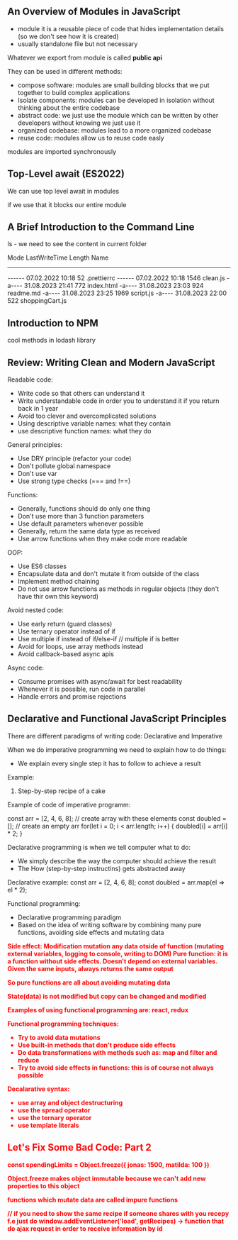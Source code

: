 ## An Overview of Modules in JavaScript

- module it is a reusable piece of code that hides implementation details (so we don't see how it is created)
- usually standalone file but not necessary

Whatever we export from module is called <b>public api</b>

They can be used in different methods:
- compose software: modules are small building blocks that we put together to build complex applications 
- Isolate components: modules can be developed in isolation without thinking about the entire codebase
- abstract code: we just use the module which can be written by other developers without knowing we just use it
- organized codebase: modules lead to a more organized codebase
- reuse code: modules allow us to reuse code easly

modules are imported synchronously 

## Top-Level await (ES2022)

We can use top level await in modules

if we use that it blocks our entire module

##  A Brief Introduction to the Command Line

ls - we need to see the content in current folder

Mode                 LastWriteTime         Length Name
----                 -------------         ------ ----
------        07.02.2022     10:18             52 .prettierrc
------        07.02.2022     10:18           1546 clean.js
-a----        31.08.2023     21:41            772 index.html
-a----        31.08.2023     23:03            924 readme.md
-a----        31.08.2023     23:25           1969 script.js
-a----        31.08.2023     22:00            522 shoppingCart.js

## Introduction to NPM

cool methods in lodash library

## Review: Writing Clean and Modern JavaScript

Readable code:
- Write code so that others can understand it
- Write understandable code in order you to understand it if you return back in 1 year
- Avoid too clever and overcomplicated solutions
- Using descriptive variable names: what they contain
- use descriptive function names: what they do

General principles: 
- Use DRY principle (refactor your code)
- Don't pollute global namespace
- Don't use var
- Use strong type checks (=== and !==)

Functions:
- Generally, functions should do only one thing
- Don't use more than 3 function parameters
- Use default parameters whenever possible
- Generally, return the same data type as received
- Use arrow functions when they make code more readable

OOP:
- Use ES6 classes
- Encapsulate data and don't mutate it from outside of the class
- Implement method chaining 
- Do not use arrow functions as methods in regular objects (they don't have thir own this keyword)

Avoid nested code:
- Use early return (guard classes)
- Use ternary operator instead of if
- Use multiple if instead of if/else-if // multiple if is better
- Avoid for loops, use array methods instead
- Avoid callback-based async apis 

Async code: 
- Consume promises with async/await for best readability
- Whenever it is possible, run code in parallel
- Handle errors and promise rejections

## Declarative and Functional JavaScript Principles

There are different paradigms of writing code: 
Declarative and Imperative

When we do imperative programming we need to explain how to do things:
- We explain every single step it has to follow to achieve a result

Example: 

1. Step-by-step recipe of a cake 

Example of code of imperative programm: 

const arr = [2, 4, 6, 8]; // create array with these elements
const doubled = []; // create an empty arr
for(let i = 0; i < arr.length; i++) {
  doubled[i] = arr[i] * 2;
}

Declarative programming is when we tell computer what to do:

- We simply describe the way the computer should achieve the result
- The How (step-by-step instructins) gets abstracted away

Declarative example: 
const arr = [2, 4, 6, 8];
const doubled = arr.map(el => el * 2);

Functional programming: 
- Declarative programming paradigm 
- Based on the idea of writing software by combining many pure functions, avoiding side effects and mutating data

<b style="color: red">Side effect:<b> Modification mutation any data otside of function (mutating external variables, logging to console, writing to DOM)
<b>Pure function:</b> it is a function without side effects. Doesn't depend on external variables. Given the same inputs, always returns the same output

So pure functions are all about avoiding mutating data

State(data) is not modified but copy can be changed and modified

Examples of using functional programming are: react, redux

Functional programming techniques: 
- Try to avoid data mutations
- Use built-in methods that don't produce side effects
- Do data transformations with methods such as: map and filter and reduce
- Try to avoid side effects in functions: this is of course not always possible

Decalarative syntax:
- use array and object destructuring
- use the spread operator
- use the ternary operator 
- use template literals

## Let's Fix Some Bad Code: Part 2

const spendingLimits = Object.freeze({
  jonas: 1500,
  matilda: 100
})

Object.freeze makes object immutable because we can't add new properties to this object

functions which mutate data are called impure functions

// if you need to show the same recipe if someone shares with you recepy f.e just do window.addEventListener('load', getRecipes) -> function that do ajax request in order to receive information by id